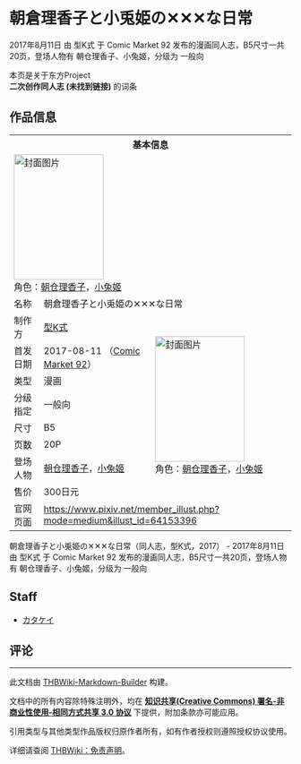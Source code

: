 # 朝倉理香子と小兎姫の✕✕✕な日常

<!-- source html: G:\repos\THBWiki-Markdown-Builder\THBWikiMarkdown\Temp\main\f\f3\ns0%3A%E6%9C%9D%E5%80%89%E7%90%86%E9%A6%99%E5%AD%90%E3%81%A8%E5%B0%8F%E5%85%8E%E5%A7%AB%E3%81%AE%E2%9C%95%E2%9C%95%E2%9C%95%E3%81%AA%E6%97%A5%E5%B8%B8.html -->

2017年8月11日 由 型K式 于 Comic Market 92 发布的漫画同人志，B5尺寸一共20页，登场人物有 朝仓理香子、小兔姬，分级为 一般向

本页是关于东方Project  
 **二次创作同人志 (未找到链接)** 的词条
## 作品信息

<table><tbody><tr><th colspan="3">基本信息</th></tr><tr><td class="cover-artwork-mobile" colspan="2"><a href="./文件-朝倉理香子と小兎姫の✕✕✕な日常封面.jpg.md" class="image" title="封面图片"><img alt="封面图片" src="https://upload.thwiki.cc/thumb/e/e2/%E6%9C%9D%E5%80%89%E7%90%86%E9%A6%99%E5%AD%90%E3%81%A8%E5%B0%8F%E5%85%8E%E5%A7%AB%E3%81%AE%E2%9C%95%E2%9C%95%E2%9C%95%E3%81%AA%E6%97%A5%E5%B8%B8%E5%B0%81%E9%9D%A2.jpg/160px-%E6%9C%9D%E5%80%89%E7%90%86%E9%A6%99%E5%AD%90%E3%81%A8%E5%B0%8F%E5%85%8E%E5%A7%AB%E3%81%AE%E2%9C%95%E2%9C%95%E2%9C%95%E3%81%AA%E6%97%A5%E5%B8%B8%E5%B0%81%E9%9D%A2.jpg" decoding="async" loading="lazy" width="160" height="224" srcset="https://upload.thwiki.cc/thumb/e/e2/%E6%9C%9D%E5%80%89%E7%90%86%E9%A6%99%E5%AD%90%E3%81%A8%E5%B0%8F%E5%85%8E%E5%A7%AB%E3%81%AE%E2%9C%95%E2%9C%95%E2%9C%95%E3%81%AA%E6%97%A5%E5%B8%B8%E5%B0%81%E9%9D%A2.jpg/240px-%E6%9C%9D%E5%80%89%E7%90%86%E9%A6%99%E5%AD%90%E3%81%A8%E5%B0%8F%E5%85%8E%E5%A7%AB%E3%81%AE%E2%9C%95%E2%9C%95%E2%9C%95%E3%81%AA%E6%97%A5%E5%B8%B8%E5%B0%81%E9%9D%A2.jpg 1.5x, https://upload.thwiki.cc/thumb/e/e2/%E6%9C%9D%E5%80%89%E7%90%86%E9%A6%99%E5%AD%90%E3%81%A8%E5%B0%8F%E5%85%8E%E5%A7%AB%E3%81%AE%E2%9C%95%E2%9C%95%E2%9C%95%E3%81%AA%E6%97%A5%E5%B8%B8%E5%B0%81%E9%9D%A2.jpg/320px-%E6%9C%9D%E5%80%89%E7%90%86%E9%A6%99%E5%AD%90%E3%81%A8%E5%B0%8F%E5%85%8E%E5%A7%AB%E3%81%AE%E2%9C%95%E2%9C%95%E2%9C%95%E3%81%AA%E6%97%A5%E5%B8%B8%E5%B0%81%E9%9D%A2.jpg 2x" data-file-width="715" data-file-height="1000"></a><div class="cover-char">角色：<a href="./朝仓理香子.md" title="朝仓理香子">朝仓理香子</a>，<a href="./小兔姬.md" title="小兔姬">小兔姬</a></div></td>
</tr><tr><td class="label">名称</td><td colspan="2"> 朝倉理香子と小兎姫の✕✕✕な日常 </td></tr><tr><td class="label">制作方</td><td><a href="./型K式.md" title="型K式">型K式</a></td><td class="cover-artwork" rowspan="8" style="min-width:224px;"><a href="./文件-朝倉理香子と小兎姫の✕✕✕な日常封面.jpg.md" class="image" title="封面图片"><img alt="封面图片" src="https://upload.thwiki.cc/thumb/e/e2/%E6%9C%9D%E5%80%89%E7%90%86%E9%A6%99%E5%AD%90%E3%81%A8%E5%B0%8F%E5%85%8E%E5%A7%AB%E3%81%AE%E2%9C%95%E2%9C%95%E2%9C%95%E3%81%AA%E6%97%A5%E5%B8%B8%E5%B0%81%E9%9D%A2.jpg/160px-%E6%9C%9D%E5%80%89%E7%90%86%E9%A6%99%E5%AD%90%E3%81%A8%E5%B0%8F%E5%85%8E%E5%A7%AB%E3%81%AE%E2%9C%95%E2%9C%95%E2%9C%95%E3%81%AA%E6%97%A5%E5%B8%B8%E5%B0%81%E9%9D%A2.jpg" decoding="async" loading="lazy" width="160" height="224" srcset="https://upload.thwiki.cc/thumb/e/e2/%E6%9C%9D%E5%80%89%E7%90%86%E9%A6%99%E5%AD%90%E3%81%A8%E5%B0%8F%E5%85%8E%E5%A7%AB%E3%81%AE%E2%9C%95%E2%9C%95%E2%9C%95%E3%81%AA%E6%97%A5%E5%B8%B8%E5%B0%81%E9%9D%A2.jpg/240px-%E6%9C%9D%E5%80%89%E7%90%86%E9%A6%99%E5%AD%90%E3%81%A8%E5%B0%8F%E5%85%8E%E5%A7%AB%E3%81%AE%E2%9C%95%E2%9C%95%E2%9C%95%E3%81%AA%E6%97%A5%E5%B8%B8%E5%B0%81%E9%9D%A2.jpg 1.5x, https://upload.thwiki.cc/thumb/e/e2/%E6%9C%9D%E5%80%89%E7%90%86%E9%A6%99%E5%AD%90%E3%81%A8%E5%B0%8F%E5%85%8E%E5%A7%AB%E3%81%AE%E2%9C%95%E2%9C%95%E2%9C%95%E3%81%AA%E6%97%A5%E5%B8%B8%E5%B0%81%E9%9D%A2.jpg/320px-%E6%9C%9D%E5%80%89%E7%90%86%E9%A6%99%E5%AD%90%E3%81%A8%E5%B0%8F%E5%85%8E%E5%A7%AB%E3%81%AE%E2%9C%95%E2%9C%95%E2%9C%95%E3%81%AA%E6%97%A5%E5%B8%B8%E5%B0%81%E9%9D%A2.jpg 2x" data-file-width="715" data-file-height="1000"></a><div class="cover-char">角色：<a href="./朝仓理香子.md" title="朝仓理香子">朝仓理香子</a>，<a href="./小兔姬.md" title="小兔姬">小兔姬</a></div></td>
</tr><tr><td class="label">首发日期</td><td>2017-08-11&#160;（<a href="/展会作品列表?e=Comic+Market%2392">Comic Market 92</a>）</td></tr><tr><td class="label">类型</td><td>漫画</td></tr><tr><td class="label">分级指定</td><td>一般向</td></tr><tr><td class="label">尺寸</td><td>B5</td></tr><tr><td class="label">页数</td><td>20P</td></tr><tr><td class="label">登场人物</td><td><a href="./朝仓理香子.md" title="朝仓理香子">朝仓理香子</a>，<a href="./小兔姬.md" title="小兔姬">小兔姬</a></td></tr><tr><td class="label">售价</td><td>300日元</td></tr>
<tr><td class="label">官网页面</td><td colspan="2"><a rel="nofollow" class="external free" href="https://www.pixiv.net/member_illust.php?mode=medium&amp;illust_id=64153396">https://www.pixiv.net/member_illust.php?mode=medium&amp;illust_id=64153396</a></td></tr></tbody></table>

朝倉理香子と小兎姫の✕✕✕な日常（同人志，型K式，2017） - 2017年8月11日 由 型K式 于 Comic Market 92 发布的漫画同人志，B5尺寸一共20页，登场人物有 朝仓理香子、小兔姬，分级为 一般向
## Staff
- [カタケイ](./カタケイ.md)

## 评论




---

此文档由 [THBWiki-Markdown-Builder](https://github.com/Delsin-Yu/THBWiki-Markdown-Builder) 构建。

文档中的所有内容除特殊注明外，均在 [**知识共享(Creative Commons) 署名-非商业性使用-相同方式共享 3.0 协议**](https://creativecommons.org/licenses/by-sa/3.0/deed.zh-hans) 下提供，附加条款亦可能应用。

引用类型与其他类型作品版权归原作者所有，如有作者授权则遵照授权协议使用。

详细请查阅 [THBWiki：免责声明](https://thbwiki.cc/THBWiki:%E5%85%8D%E8%B4%A3%E5%A3%B0%E6%98%8E)。

